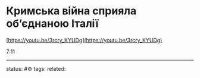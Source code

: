 #  Кримська війна сприяла об’єднаною Італії
[https://youtu.be/3rcry_KYUDg](https://youtu.be/3rcry_KYUDg)  
  
7:11

---
status: #⚙️ 
tags: 
related: 

